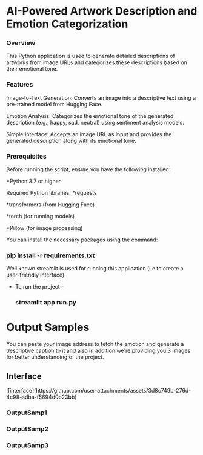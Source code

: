 <h1>AI-Powered Artwork Description and Emotion Categorization</h1>
<h3>Overview</h3>
This Python application is used to generate detailed descriptions of artworks from image URLs and categorizes these descriptions based on their emotional tone. 
<h3>Features</h3>
<p>Image-to-Text Generation: Converts an image into a descriptive text using a pre-trained model from Hugging Face.</p>
<p>Emotion Analysis: Categorizes the emotional tone of the generated description (e.g., happy, sad, neutral) using sentiment analysis models.</p>
<p>Simple Interface: Accepts an image URL as input and provides the generated description along with its emotional tone.</p>
<h3>Prerequisites</h3>

Before running the script, ensure you have the following installed:

*Python 3.7 or higher

Required Python libraries:
*requests


*transformers (from Hugging Face)

*torch (for running models)

*Pillow (for image processing)


You can install the necessary packages using the command: <h3>pip install -r requirements.txt</h3>

Well known streamlit is used for running this application (i.e to create a user-friendly interface)

* To run the project - <h3>streamlit app run.py</h3>

<h1> Output Samples </h1>
You can paste your image address to fetch the emotion and generate a descriptive caption to it and also in addition we're providing you 3 images for better
understanding of the project.
<h2>Interface</h2>
![interface](https://github.com/user-attachments/assets/3d8c749b-276d-4c98-adba-f5694d0b23bb)



<h3>OutputSamp1</h3>



<h3>OutputSamp2</h3>

<h3>OutputSamp3</h3>
